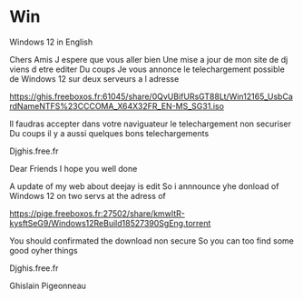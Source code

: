 # Win
Windows 12 in English


Chers Amis
J espere que vous aller bien
Une mise a jour de mon site de dj viens d etre editer
Du coups Je vous annonce le telechargement possible de
Windows 12 sur deux serveurs a l adresse

https://ghis.freeboxos.fr:61045/share/0QvUBifURsGT88Lt/Win12165_UsbCardNameNTFS%23CCCOMA_X64X32FR_EN-MS_SG31.iso

Il faudras accepter dans votre naviguateur le telechargement non securiser
Du coups il y a aussi quelques bons telechargements

Djghis.free.fr

Dear Friends
I hope you well done

A update of my web about deejay is edit
So i annnounce yhe donload of
Windows 12 on two servs at the adress of

https://pige.freeboxos.fr:27502/share/kmwItR-kysftSeG9/Windows12ReBuild18527390SgEng.torrent 

You should confirmated the download non secure
So you can too find some good oyher things

Djghis.free.fr

Ghislain Pigeonneau
